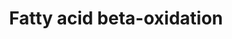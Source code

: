 ---
annotations:
- id: PW:0000738
  parent: classic metabolic pathway
  type: Pathway Ontology
  value: fatty acid beta degradation pathway
authors:
- Nsalomonis
- MaintBot
- Evelo
- C.Redfern
- Christine Chichester
- Egonw
- Fehrhart
- DeSl
- Eweitz
description: Complete fatty acid beta-oxidation pathway for saturated and unsaturated
  fatty acids, developed and curated internally by BiGCaT Bioinformatics.   This pathway
  was previously split into three parts plus a meta file for statistics. If you still
  have these you can replace all four with this single pathway.  Proteins on this
  pathway have targeted assays available via the [https://assays.cancer.gov/available_assays?wp_id=WP143
  CPTAC Assay Portal]
last-edited: 2021-05-07
organisms:
- Rattus norvegicus
redirect_from:
- /index.php/Pathway:WP506
- /instance/WP506
revision: null
schema-jsonld:
- '@context': https://schema.org/
  '@id': https://wikipathways.github.io/pathways/WP506.html
  '@type': Dataset
  creator:
    '@type': Organization
    name: WikiPathways
  description: Complete fatty acid beta-oxidation pathway for saturated and unsaturated
    fatty acids, developed and curated internally by BiGCaT Bioinformatics.   This
    pathway was previously split into three parts plus a meta file for statistics.
    If you still have these you can replace all four with this single pathway.  Proteins
    on this pathway have targeted assays available via the [https://assays.cancer.gov/available_assays?wp_id=WP143
    CPTAC Assay Portal]
  keywords:
  - (S)-3-Hydroxybutanoyl-CoA
  - (S)-3-Hydroxydecanoyl-CoA
  - (S)-3-Hydroxydodexanonyl-CoA
  - (S)-3-Hydroxyhexadecanoyl-CoA
  - (S)-3-Hydroxyoctanoyl-CoA
  - (S)-3-Hydroxytetradecanoyl-CoA
  - 2-trans-4-cis-decadienoyl-CoA
  - 2-trans-dodecenoyl-CoA
  - 3-Oxo-octanoyl-CoA
  - 3-Oxocanoyl-CoA
  - 3-Oxododexanoyl-CoA
  - 3-Oxohexanoyl-CoA
  - 3-Oxopalmitoyl-CoA
  - 3-trans-decenoyl-CoA
  - 4-cis-dexeboyl-CoA
  - Acadl
  - Acadm
  - Acads
  - Acadvl
  - Acat1
  - Acetoacetyl-CoA
  - Acetyl-CoA
  - Acsl1
  - Acsl3
  - Acsl4
  - Acsl5
  - Acsl6
  - Acss2
  - Acyl-CoA
  - Butanoyl-CoA
  - Chkb
  - Cpt1a
  - Cpt1b
  - Cpt2
  - Crat
  - Decanoyl-CoA
  - Decr1
  - Dihydroxyacetone Phosphate
  - Dld
  - Dxotetradecanoyl-CoA
  - Eci1
  - Fatty Acid
  - Gcdh
  - Gk2
  - Glutarate
  - Glutaryl-CoA
  - Glyceraldehyde-3-Phosphate
  - Glycerol
  - Gpd2
  - Gykl1
  - Hadh
  - Hadha
  - Hadhb
  - Hexanoyl-CoA
  - L-Glycerol-3-Phosphate
  - LOC100911186
  - LOC100911515
  - Lauroyl-CoA
  - Linoleoyl-CoA
  - Lipc
  - Lipe
  - Lipf
  - Lpl
  - Myristoyl-CoA
  - Octaoyl-CoA
  - Palmitoyl-CoA
  - Pnpla2
  - Slc25a20
  - TCA cycle
  - Trans-Dec-2-enoyl-CoA
  - Trans-Hex-2-enoyl-CoA
  - Trans-Hexadecanoyl-CoA
  - Trans-Oct-2-enoyl-CoA
  - Trans-Tetradex-2-enoyl-CoA
  - Triacylglycerol
  - cis,cis-3,6-Dodecadienoyl-CoA
  - trans,cis-Lauro-2,6-dienoyl-CoA
  license: CC0
  name: Fatty acid beta-oxidation
seo: CreativeWork
title: Fatty acid beta-oxidation
wpid: WP506
---